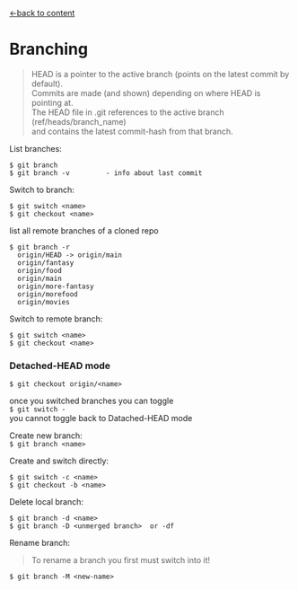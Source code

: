 [←back to content](https://github.com/pytherik/learning-git/wiki/Content)
# Branching

> HEAD is a pointer to the active branch (points on the latest commit by default).   
Commits are made (and shown) depending on where HEAD is pointing at.  
The HEAD file in .git references to the active branch (ref/heads/branch_name)  
and contains the latest commit-hash from that branch.  


List branches:  
``` 
$ git branch 
$ git branch -v         - info about last commit
```
Switch to branch:  
```
$ git switch <name> 
$ git checkout <name>
```   
list all remote branches of a cloned repo
```
$ git branch -r 
  origin/HEAD -> origin/main
  origin/fantasy
  origin/food
  origin/main
  origin/more-fantasy
  origin/morefood
  origin/movies
```

Switch to remote branch:  
```
$ git switch <name>
$ git checkout <name>
```   
### Detached-HEAD mode
``` 
$ git checkout origin/<name>
```

once you switched branches you can toggle  
`$ git switch -`  
you cannot toggle back to Datached-HEAD mode   

Create new branch:  
`$ git branch <name>`


Create and switch directly: 
``` 
$ git switch -c <name>  
$ git checkout -b <name>  
```

Delete local branch:
```  
$ git branch -d <name>  
$ git branch -D <unmerged branch>  or -df
```  

Rename branch:
> To rename a branch you first must switch into it!  

`$ git branch -M <new-name>`  
